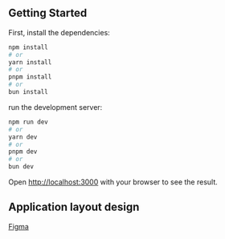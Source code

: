 ## Getting Started

First, install the dependencies:

```bash
npm install
# or
yarn install
# or
pnpm install
# or
bun install
```

run the development server:

```bash
npm run dev
# or
yarn dev
# or
pnpm dev
# or
bun dev
```

Open [http://localhost:3000](http://localhost:3000) with your browser to see the result.

## Application layout design

[Figma](https://www.figma.com/design/g132KrTZxZ0yoeFBps5zaD/Untitled?node-id=17-2&node-type=canvas&t=ZB6f2UeuAwP7bl3X-0)
